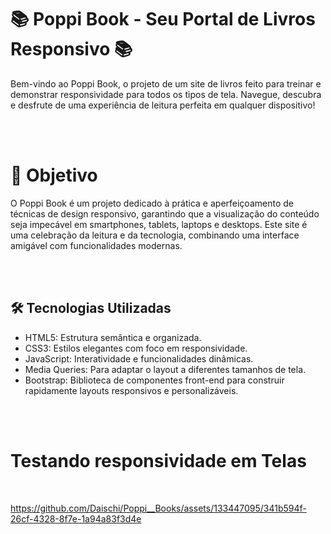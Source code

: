 # <h1>📚 Poppi Book - Seu Portal de Livros Responsivo 📚</h1>
<p>Bem-vindo ao Poppi Book, o projeto de um site de livros feito para treinar e demonstrar responsividade para todos os tipos de tela. Navegue, descubra e desfrute de uma experiência de leitura perfeita em qualquer dispositivo!</p>
<br><br>


<h1>🌟 Objetivo </h1>

<p>O Poppi Book é um projeto dedicado à prática e aperfeiçoamento de técnicas de design responsivo, garantindo que a visualização do conteúdo seja impecável em smartphones, tablets, laptops e desktops. Este site é uma celebração da leitura e da tecnologia, combinando uma interface amigável com funcionalidades modernas.</p>


<br><br>


<h2>🛠️ Tecnologias Utilizadas</h2>


   <ul> 
    <li>HTML5: Estrutura semântica e organizada.
    </li>
    <li>CSS3: Estilos elegantes com foco em responsividade.
    </li>
    <li>JavaScript: Interatividade e funcionalidades dinâmicas.
    </li>
    <li>Media Queries: Para adaptar o layout a diferentes tamanhos de tela.
    </li>
    <li>Bootstrap: Biblioteca de componentes front-end para construir rapidamente layouts responsivos e personalizáveis.
    </li> </ul>
<br> <br>

<h1>Testando responsividade em Telas</h1>
<br>

https://github.com/Daischi/Poppi__Books/assets/133447095/341b594f-26cf-4328-8f7e-1a94a83f3d4e

